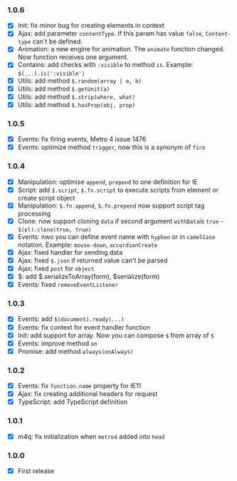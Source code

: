 ### 1.0.6
+ [x] Init: fix minor bug for creating elements in context
+ [x] Ajax: add parameter `contentType`. If this param has value `false`, `Content-type` can't be defined.
+ [x] Animation: a new engine for animation. The `animate` function changed. Now function receives one argument.
+ [x] Contains: add checks with `:visible` to method `is`. Example: `$(...).is(':visible')`
+ [x] Utils: add method `$.random(array | a, b)` 
+ [x] Utils: add method `$.getUnit(a)` 
+ [x] Utils: add method `$.strip(where, what)` 
+ [x] Utils: add method `$.hasProp(obj, prop)` 

### 1.0.5
+ [x] Events: fix firing events, Metro 4 issue 1476
+ [x] Events: optimize method `trigger`, now this is a synonym of `fire`

### 1.0.4
+ [x] Manipulation: optimise `append`, `prepend` to one definition for IE
+ [x] Script: add `$.script`, `$.fn.script` to execute scripts from element or create script object
+ [x] Manipulation: `$.fn.append`, `$.fn.prepend` now support script tag processing
+ [x] Clone: now support cloning `data` if second argument `withData`is `true` - `$(el).clone(true, true)`
+ [x] Events: nwo you can define event name with `hyphen` or in `camelCase` notation. Example: `mouse-down`, `accordionCreate`
+ [x] Ajax: fixed handler for sending data
+ [x] Ajax: fixed `$.json` if returned value can't be parsed
+ [x] Ajax: fixed `post` for `object`
+ [x] $: add $.serializeToArray(form), $serialize(form)
+ [x] Events: fixed `removeEventListener`

### 1.0.3
+ [x] Events: add `$(document).ready(...)`
+ [x] Events: fix context for event handler function
+ [x] Init: add support for array. Now you can compose `$` from array of `$`
+ [x] Events: improve method `on`
+ [x] Promise: add method `always(onAlways)`

### 1.0.2
+ [x] Events: fix `function.name` property for IE11
+ [x] Ajax: fix creating additional headers for request
+ [x] TypeScript: add TypeScript definition 

### 1.0.1
+ [x] m4q: fix initialization when `metro4` added into `head` 

### 1.0.0
+ [x] First release